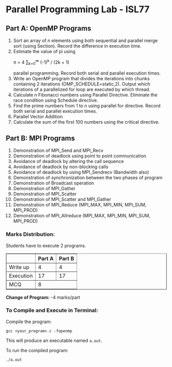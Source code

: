 <!DOCTYPE html>
<html lang="en">
<head>
    <meta charset="UTF-8">
</head>
<body>
    <h1>Parallel Programming Lab - ISL77</h1>
    <h2>Part A: OpenMP Programs</h2>
    <ol>
        <li>Sort an array of <i>n</i> elements using both sequential and parallel merge sort (using Section). Record the difference in execution time.</li>
        <li>Estimate the value of pi using <p>π = 4 ∑<sub>k=0</sub><sup>∞</sup> (-1)<sup>k</sup> / (2k + 1)</p> parallel programming. Record both serial and parallel execution times.</li>
        <li>Write an OpenMP program that divides the iterations into chunks containing 2 iterations (OMP_SCHEDULE=static,2). Output which iterations of a parallelized for loop are executed by which thread.</li>
        <li>Calculate <i>n</i> Fibonacci numbers using Parallel Directive. Eliminate the race condition using Schedule directive.</li>
        <li>Find the prime numbers from 1 to <i>n</i> using parallel for directive. Record both serial and parallel execution times.</li>
        <li>Parallel Vector Addition</li>
        <li>Calculate the sum of the first 100 numbers using the critical directive.</li>
    </ol>
    <h2>Part B: MPI Programs</h2>
    <ol>
        <li>Demonstration of MPI_Send and MPI_Recv</li>
        <li>Demonstration of deadlock using point to point communication</li>
        <li>Avoidance of deadlock by altering the call sequence</li>
        <li>Avoidance of deadlock by non-blocking calls</li>
        <li>Avoidance of deadlock by using MPI_Sendrecv (Bandwidth also)</li>
        <li>Demonstration of synchronization between the two phases of program</li>
        <li>Demonstration of Broadcast operation</li>
        <li>Demonstration of MPI_Gather</li>
        <li>Demonstration of MPI_Scatter</li>
        <li>Demonstration of MPI_Scatter and MPI_Gather</li>
        <li>Demonstration of MPI_Reduce (MPI_MAX, MPI_MIN, MPI_SUM, MPI_PROD)</li>
        <li>Demonstration of MPI_Allreduce (MPI_MAX, MPI_MIN, MPI_SUM, MPI_PROD)</li>
    </ol>
    <h3>Marks Distribution:</h3>
    <p>Students have to execute 2 programs.</p>
    <table border="1">
        <thead>
            <tr>
                <th></th>
                <th>Part A</th>
                <th>Part B</th>
            </tr>
        </thead>
        <tbody>
            <tr>
                <td>Write up</td>
                <td>4</td>
                <td>4</td>
            </tr>
            <tr>
                <td>Execution</td>
                <td>17</td>
                <td>17</td>
            </tr>
            <tr>
                <td>MCQ</td>
                <td colspan="2">8</td>
            </tr>
        </tbody>
    </table>
    <p><strong>Change of Program:</strong> -4 marks/part</p>
    <h3>To Compile and Execute in Terminal:</h3>
    <p>Compile the program:</p>
    <pre><code class="bash">gcc &lt;your_program&gt;.c -fopenmp</code></pre>
    <p>This will produce an executable named <code>a.out</code>.</p>
    <p>To run the compiled program:</p>
    <pre><code class="bash">./a.out</code></pre>
</body>
</html>
